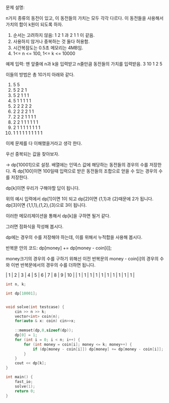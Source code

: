 
문제 설명: 

n가지 종류의 동전이 있고, 이 동전들의 가치는 모두 각각 다르다. 이 동전들을 사용해서 가치의 합이 k원이 되도록 하자.
1. 순서는 고려하지 않음: 1 2 1 과 2 1 1 이 같음.
2. 사용하지 않거나 중복하는 것 둘다 허용함. 
3. 시간복잠도는 0.5초 메모리는 4MB임.
4. 1<= n <= 100, 1<= k <= 10000


예제 입력: 맨 앞줄에 n과 k을 입력받고 n줄만큼 동전들의 가치를 입력받음.
3 10
1 
2
5

이들의 방법은 총 10가지 아래와 같다.
1. 5 5
2. 5 2 2 1
3. 5 2 1 1 1
4. 5 1 1 1 1 1
5. 2 2 2 2 2 
6. 2 2 2 2 1 1 
7. 2 2 2 1 1 1 1
8. 2 2 1 1 1 1 1 1
9. 2 1 1 1 1 1 1 1 1
10. 1 1 1 1 1 1 1 1 1 1

이제 문제를 다 이해했을거라고 생각 한다.

우선 중복되는 값을 찾아보자.

-> dp[10001]으로 설정. 배열에는 인덱스 값에 해당하는 동전들의 경우의 수를 저장한다. 즉 dp[100]이면 100일때 입력으로 받은 동전들의 조합으로 얻을 수 있는 경우의 수를 저장한다.

dp[k]이면 우리가 구해야할 답이 됩니다.

위의 예시 입력에서 dp[1]이면 1이 되고 dp[2]이면 {1,1}과 {2}때문에 2가 됩니다. dp[3]이면 {1,1,1},{1,2},{3}으로 3이 됩니다.

이러한 메모리제이션을 통해서 dp[k]을 구하면 될거 같다.

그러면 점화식을 작성해 봅시다.

dp에는 경우의 수를 저장해야 하는데, 이를 위해서 누적합을 사용해 봅시다.  

반복문 안의 코드: 
dp[money] += dp[money - coin[i]];

money크기의 경우의 수를 구하기 위해선 이전 반복문의 money - coin[i]의 경우의 수와 이번 반복문에서의 경우의 수를 더하면 됩니다.

| 1 | 2 | 3 | 4 | 5 | 6 | 7 | 8 | 9 | 10 |
| 1 | 1 | 1 | 1 | 1 | 1 | 1 | 1 | 1 | 1  |




```C++
int n, k;

int dp[10001];


void solve(int testcase) {
    cin >> n >> k;
    vector<int> coin(n);
    for(auto & x: coin) cin>>x;
    
    ::memset(dp,0,sizeof(dp));
    dp[0] = 1;
    for (int i = 0; i < n; i++) {
        for (int money = coin[i]; money <= k; money++) {
            if (dp[money - coin[i]]) dp[money] += dp[money - coin[i]];
        }
    }
    cout << dp[k];
}

int main() {
    fast_io;
    solve(1);
    return 0;
}
```
